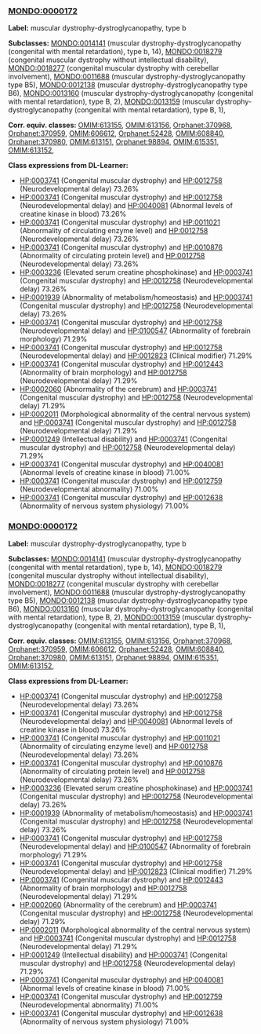
### [MONDO:0000172](http://purl.obolibrary.org/obo/MONDO_0000172)
**Label:** muscular dystrophy-dystroglycanopathy, type b

**Subclasses:** [MONDO:0014141](http://purl.obolibrary.org/obo/MONDO_0014141) (muscular dystrophy-dystroglycanopathy (congenital with mental retardation), type b, 14), [MONDO:0018279](http://purl.obolibrary.org/obo/MONDO_0018279) (congenital muscular dystrophy without intellectual disability), [MONDO:0018277](http://purl.obolibrary.org/obo/MONDO_0018277) (congenital muscular dystrophy with cerebellar involvement), [MONDO:0011688](http://purl.obolibrary.org/obo/MONDO_0011688) (muscular dystrophy-dystroglycanopathy type B5), [MONDO:0012138](http://purl.obolibrary.org/obo/MONDO_0012138) (muscular dystrophy-dystroglycanopathy type B6), [MONDO:0013160](http://purl.obolibrary.org/obo/MONDO_0013160) (muscular dystrophy-dystroglycanopathy (congenital with mental retardation), type B, 2), [MONDO:0013159](http://purl.obolibrary.org/obo/MONDO_0013159) (muscular dystrophy-dystroglycanopathy (congenital with mental retardation), type B, 1), 

**Corr. equiv. classes:** [OMIM:613155](http://purl.obolibrary.org/obo/OMIM_613155), [OMIM:613156](http://purl.obolibrary.org/obo/OMIM_613156), [Orphanet:370968](http://www.orpha.net/ORDO/Orphanet_370968), [Orphanet:370959](http://www.orpha.net/ORDO/Orphanet_370959), [OMIM:606612](http://purl.obolibrary.org/obo/OMIM_606612), [Orphanet:52428](http://www.orpha.net/ORDO/Orphanet_52428), [OMIM:608840](http://purl.obolibrary.org/obo/OMIM_608840), [Orphanet:370980](http://www.orpha.net/ORDO/Orphanet_370980), [OMIM:613151](http://purl.obolibrary.org/obo/OMIM_613151), [Orphanet:98894](http://www.orpha.net/ORDO/Orphanet_98894), [OMIM:615351](http://purl.obolibrary.org/obo/OMIM_615351), [OMIM:613152](http://purl.obolibrary.org/obo/OMIM_613152), 

**Class expressions from DL-Learner:**

- [HP:0003741](http://purl.obolibrary.org/obo/HP_0003741) (Congenital muscular dystrophy) and [HP:0012758](http://purl.obolibrary.org/obo/HP_0012758) (Neurodevelopmental delay) 73.26%
- [HP:0003741](http://purl.obolibrary.org/obo/HP_0003741) (Congenital muscular dystrophy) and [HP:0012758](http://purl.obolibrary.org/obo/HP_0012758) (Neurodevelopmental delay) and [HP:0040081](http://purl.obolibrary.org/obo/HP_0040081) (Abnormal levels of creatine kinase in blood) 73.26%
- [HP:0003741](http://purl.obolibrary.org/obo/HP_0003741) (Congenital muscular dystrophy) and [HP:0011021](http://purl.obolibrary.org/obo/HP_0011021) (Abnormality of circulating enzyme level) and [HP:0012758](http://purl.obolibrary.org/obo/HP_0012758) (Neurodevelopmental delay) 73.26%
- [HP:0003741](http://purl.obolibrary.org/obo/HP_0003741) (Congenital muscular dystrophy) and [HP:0010876](http://purl.obolibrary.org/obo/HP_0010876) (Abnormality of circulating protein level) and [HP:0012758](http://purl.obolibrary.org/obo/HP_0012758) (Neurodevelopmental delay) 73.26%
- [HP:0003236](http://purl.obolibrary.org/obo/HP_0003236) (Elevated serum creatine phosphokinase) and [HP:0003741](http://purl.obolibrary.org/obo/HP_0003741) (Congenital muscular dystrophy) and [HP:0012758](http://purl.obolibrary.org/obo/HP_0012758) (Neurodevelopmental delay) 73.26%
- [HP:0001939](http://purl.obolibrary.org/obo/HP_0001939) (Abnormality of metabolism/homeostasis) and [HP:0003741](http://purl.obolibrary.org/obo/HP_0003741) (Congenital muscular dystrophy) and [HP:0012758](http://purl.obolibrary.org/obo/HP_0012758) (Neurodevelopmental delay) 73.26%
- [HP:0003741](http://purl.obolibrary.org/obo/HP_0003741) (Congenital muscular dystrophy) and [HP:0012758](http://purl.obolibrary.org/obo/HP_0012758) (Neurodevelopmental delay) and [HP:0100547](http://purl.obolibrary.org/obo/HP_0100547) (Abnormality of forebrain morphology) 71.29%
- [HP:0003741](http://purl.obolibrary.org/obo/HP_0003741) (Congenital muscular dystrophy) and [HP:0012758](http://purl.obolibrary.org/obo/HP_0012758) (Neurodevelopmental delay) and [HP:0012823](http://purl.obolibrary.org/obo/HP_0012823) (Clinical modifier) 71.29%
- [HP:0003741](http://purl.obolibrary.org/obo/HP_0003741) (Congenital muscular dystrophy) and [HP:0012443](http://purl.obolibrary.org/obo/HP_0012443) (Abnormality of brain morphology) and [HP:0012758](http://purl.obolibrary.org/obo/HP_0012758) (Neurodevelopmental delay) 71.29%
- [HP:0002060](http://purl.obolibrary.org/obo/HP_0002060) (Abnormality of the cerebrum) and [HP:0003741](http://purl.obolibrary.org/obo/HP_0003741) (Congenital muscular dystrophy) and [HP:0012758](http://purl.obolibrary.org/obo/HP_0012758) (Neurodevelopmental delay) 71.29%
- [HP:0002011](http://purl.obolibrary.org/obo/HP_0002011) (Morphological abnormality of the central nervous system) and [HP:0003741](http://purl.obolibrary.org/obo/HP_0003741) (Congenital muscular dystrophy) and [HP:0012758](http://purl.obolibrary.org/obo/HP_0012758) (Neurodevelopmental delay) 71.29%
- [HP:0001249](http://purl.obolibrary.org/obo/HP_0001249) (Intellectual disability) and [HP:0003741](http://purl.obolibrary.org/obo/HP_0003741) (Congenital muscular dystrophy) and [HP:0012758](http://purl.obolibrary.org/obo/HP_0012758) (Neurodevelopmental delay) 71.29%
- [HP:0003741](http://purl.obolibrary.org/obo/HP_0003741) (Congenital muscular dystrophy) and [HP:0040081](http://purl.obolibrary.org/obo/HP_0040081) (Abnormal levels of creatine kinase in blood) 71.00%
- [HP:0003741](http://purl.obolibrary.org/obo/HP_0003741) (Congenital muscular dystrophy) and [HP:0012759](http://purl.obolibrary.org/obo/HP_0012759) (Neurodevelopmental abnormality) 71.00%
- [HP:0003741](http://purl.obolibrary.org/obo/HP_0003741) (Congenital muscular dystrophy) and [HP:0012638](http://purl.obolibrary.org/obo/HP_0012638) (Abnormality of nervous system physiology) 71.00%



### [MONDO:0000172](http://purl.obolibrary.org/obo/MONDO_0000172)
**Label:** muscular dystrophy-dystroglycanopathy, type b

**Subclasses:** [MONDO:0014141](http://purl.obolibrary.org/obo/MONDO_0014141) (muscular dystrophy-dystroglycanopathy (congenital with mental retardation), type b, 14), [MONDO:0018279](http://purl.obolibrary.org/obo/MONDO_0018279) (congenital muscular dystrophy without intellectual disability), [MONDO:0018277](http://purl.obolibrary.org/obo/MONDO_0018277) (congenital muscular dystrophy with cerebellar involvement), [MONDO:0011688](http://purl.obolibrary.org/obo/MONDO_0011688) (muscular dystrophy-dystroglycanopathy type B5), [MONDO:0012138](http://purl.obolibrary.org/obo/MONDO_0012138) (muscular dystrophy-dystroglycanopathy type B6), [MONDO:0013160](http://purl.obolibrary.org/obo/MONDO_0013160) (muscular dystrophy-dystroglycanopathy (congenital with mental retardation), type B, 2), [MONDO:0013159](http://purl.obolibrary.org/obo/MONDO_0013159) (muscular dystrophy-dystroglycanopathy (congenital with mental retardation), type B, 1), 

**Corr. equiv. classes:** [OMIM:613155](http://purl.obolibrary.org/obo/OMIM_613155), [OMIM:613156](http://purl.obolibrary.org/obo/OMIM_613156), [Orphanet:370968](http://www.orpha.net/ORDO/Orphanet_370968), [Orphanet:370959](http://www.orpha.net/ORDO/Orphanet_370959), [OMIM:606612](http://purl.obolibrary.org/obo/OMIM_606612), [Orphanet:52428](http://www.orpha.net/ORDO/Orphanet_52428), [OMIM:608840](http://purl.obolibrary.org/obo/OMIM_608840), [Orphanet:370980](http://www.orpha.net/ORDO/Orphanet_370980), [OMIM:613151](http://purl.obolibrary.org/obo/OMIM_613151), [Orphanet:98894](http://www.orpha.net/ORDO/Orphanet_98894), [OMIM:615351](http://purl.obolibrary.org/obo/OMIM_615351), [OMIM:613152](http://purl.obolibrary.org/obo/OMIM_613152), 

**Class expressions from DL-Learner:**

- [HP:0003741](http://purl.obolibrary.org/obo/HP_0003741) (Congenital muscular dystrophy) and [HP:0012758](http://purl.obolibrary.org/obo/HP_0012758) (Neurodevelopmental delay) 73.26%
- [HP:0003741](http://purl.obolibrary.org/obo/HP_0003741) (Congenital muscular dystrophy) and [HP:0012758](http://purl.obolibrary.org/obo/HP_0012758) (Neurodevelopmental delay) and [HP:0040081](http://purl.obolibrary.org/obo/HP_0040081) (Abnormal levels of creatine kinase in blood) 73.26%
- [HP:0003741](http://purl.obolibrary.org/obo/HP_0003741) (Congenital muscular dystrophy) and [HP:0011021](http://purl.obolibrary.org/obo/HP_0011021) (Abnormality of circulating enzyme level) and [HP:0012758](http://purl.obolibrary.org/obo/HP_0012758) (Neurodevelopmental delay) 73.26%
- [HP:0003741](http://purl.obolibrary.org/obo/HP_0003741) (Congenital muscular dystrophy) and [HP:0010876](http://purl.obolibrary.org/obo/HP_0010876) (Abnormality of circulating protein level) and [HP:0012758](http://purl.obolibrary.org/obo/HP_0012758) (Neurodevelopmental delay) 73.26%
- [HP:0003236](http://purl.obolibrary.org/obo/HP_0003236) (Elevated serum creatine phosphokinase) and [HP:0003741](http://purl.obolibrary.org/obo/HP_0003741) (Congenital muscular dystrophy) and [HP:0012758](http://purl.obolibrary.org/obo/HP_0012758) (Neurodevelopmental delay) 73.26%
- [HP:0001939](http://purl.obolibrary.org/obo/HP_0001939) (Abnormality of metabolism/homeostasis) and [HP:0003741](http://purl.obolibrary.org/obo/HP_0003741) (Congenital muscular dystrophy) and [HP:0012758](http://purl.obolibrary.org/obo/HP_0012758) (Neurodevelopmental delay) 73.26%
- [HP:0003741](http://purl.obolibrary.org/obo/HP_0003741) (Congenital muscular dystrophy) and [HP:0012758](http://purl.obolibrary.org/obo/HP_0012758) (Neurodevelopmental delay) and [HP:0100547](http://purl.obolibrary.org/obo/HP_0100547) (Abnormality of forebrain morphology) 71.29%
- [HP:0003741](http://purl.obolibrary.org/obo/HP_0003741) (Congenital muscular dystrophy) and [HP:0012758](http://purl.obolibrary.org/obo/HP_0012758) (Neurodevelopmental delay) and [HP:0012823](http://purl.obolibrary.org/obo/HP_0012823) (Clinical modifier) 71.29%
- [HP:0003741](http://purl.obolibrary.org/obo/HP_0003741) (Congenital muscular dystrophy) and [HP:0012443](http://purl.obolibrary.org/obo/HP_0012443) (Abnormality of brain morphology) and [HP:0012758](http://purl.obolibrary.org/obo/HP_0012758) (Neurodevelopmental delay) 71.29%
- [HP:0002060](http://purl.obolibrary.org/obo/HP_0002060) (Abnormality of the cerebrum) and [HP:0003741](http://purl.obolibrary.org/obo/HP_0003741) (Congenital muscular dystrophy) and [HP:0012758](http://purl.obolibrary.org/obo/HP_0012758) (Neurodevelopmental delay) 71.29%
- [HP:0002011](http://purl.obolibrary.org/obo/HP_0002011) (Morphological abnormality of the central nervous system) and [HP:0003741](http://purl.obolibrary.org/obo/HP_0003741) (Congenital muscular dystrophy) and [HP:0012758](http://purl.obolibrary.org/obo/HP_0012758) (Neurodevelopmental delay) 71.29%
- [HP:0001249](http://purl.obolibrary.org/obo/HP_0001249) (Intellectual disability) and [HP:0003741](http://purl.obolibrary.org/obo/HP_0003741) (Congenital muscular dystrophy) and [HP:0012758](http://purl.obolibrary.org/obo/HP_0012758) (Neurodevelopmental delay) 71.29%
- [HP:0003741](http://purl.obolibrary.org/obo/HP_0003741) (Congenital muscular dystrophy) and [HP:0040081](http://purl.obolibrary.org/obo/HP_0040081) (Abnormal levels of creatine kinase in blood) 71.00%
- [HP:0003741](http://purl.obolibrary.org/obo/HP_0003741) (Congenital muscular dystrophy) and [HP:0012759](http://purl.obolibrary.org/obo/HP_0012759) (Neurodevelopmental abnormality) 71.00%
- [HP:0003741](http://purl.obolibrary.org/obo/HP_0003741) (Congenital muscular dystrophy) and [HP:0012638](http://purl.obolibrary.org/obo/HP_0012638) (Abnormality of nervous system physiology) 71.00%


